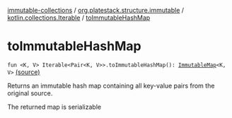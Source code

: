[immutable-collections](../../index.md) / [org.platestack.structure.immutable](../index.md) / [kotlin.collections.Iterable](index.md) / [toImmutableHashMap](.)

# toImmutableHashMap

`fun <K, V> Iterable<Pair<K, V>>.toImmutableHashMap(): `[`ImmutableMap`](../-immutable-map.md)`<K, V>` [(source)](https://github.com/PlateStack/immutable-collections/blob/v0.1.0-alpha/src/main/kotlin/org/platestack/structure/immutable/ImmutableMaps.kt#L175)

Returns an immutable hash map containing all key-value pairs from the original source.

The returned map is serializable

